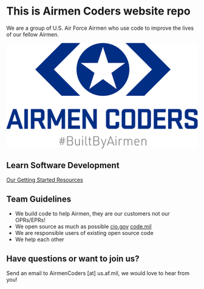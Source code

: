 # This is Airmen Coders website repo

We are a group of U.S. Air Force Airmen who use code to improve the lives of our fellow Airmen.

![Airmen Coders logo with #BuiltByAirmen](/assets/images/AirmenCodersFull.png)




## Learn Software Development
[Our Getting Started Resources](https://airmencoders.us/learn)



## Team Guidelines
* We build code to help Airmen, they are our customers not our OPRs/EPRs!
* We open source as much as possible [cio.gov](https://sourcecode.cio.gov/OSS/) [code.mil](https://code.mil)
* We are responsible users of existing open source code
* We help each other


## Have questions or want to join us?
Send an email to AirmenCoders [at] us.af.mil, we would love to hear from you!


